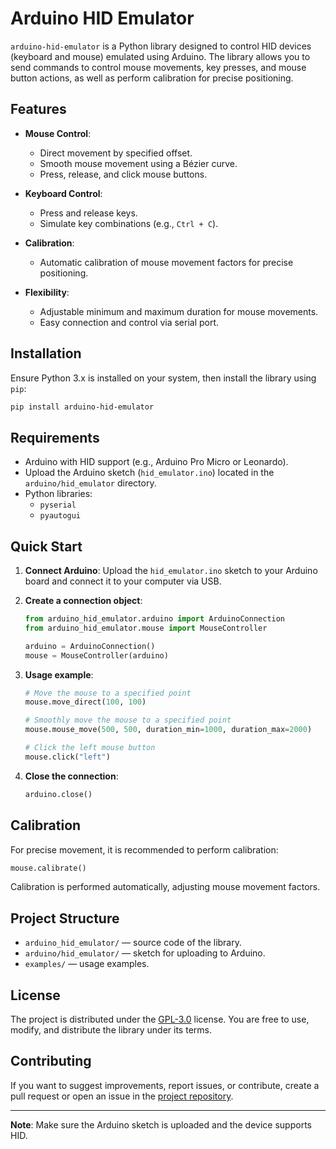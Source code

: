 # Arduino HID Emulator

`arduino-hid-emulator` is a Python library designed to control HID devices (keyboard and mouse) emulated using Arduino. The library allows you to send commands to control mouse movements, key presses, and mouse button actions, as well as perform calibration for precise positioning.

## Features

- **Mouse Control**:
  - Direct movement by specified offset.
  - Smooth mouse movement using a Bézier curve.
  - Press, release, and click mouse buttons.

- **Keyboard Control**:
  - Press and release keys.
  - Simulate key combinations (e.g., `Ctrl + C`).

- **Calibration**:
  - Automatic calibration of mouse movement factors for precise positioning.

- **Flexibility**:
  - Adjustable minimum and maximum duration for mouse movements.
  - Easy connection and control via serial port.

## Installation

Ensure Python 3.x is installed on your system, then install the library using `pip`:

```bash
pip install arduino-hid-emulator
```

## Requirements

- Arduino with HID support (e.g., Arduino Pro Micro or Leonardo).
- Upload the Arduino sketch (`hid_emulator.ino`) located in the `arduino/hid_emulator` directory.
- Python libraries:
  - `pyserial`
  - `pyautogui`

## Quick Start

1. **Connect Arduino**:
   Upload the `hid_emulator.ino` sketch to your Arduino board and connect it to your computer via USB.

2. **Create a connection object**:
   ```python
   from arduino_hid_emulator.arduino import ArduinoConnection
   from arduino_hid_emulator.mouse import MouseController

   arduino = ArduinoConnection()
   mouse = MouseController(arduino)
   ```

3. **Usage example**:
   ```python
   # Move the mouse to a specified point
   mouse.move_direct(100, 100)

   # Smoothly move the mouse to a specified point
   mouse.mouse_move(500, 500, duration_min=1000, duration_max=2000)

   # Click the left mouse button
   mouse.click("left")
   ```

4. **Close the connection**:
   ```python
   arduino.close()
   ```

## Calibration

For precise movement, it is recommended to perform calibration:
```python
mouse.calibrate()
```
Calibration is performed automatically, adjusting mouse movement factors.

## Project Structure

- `arduino_hid_emulator/` — source code of the library.
- `arduino/hid_emulator/` — sketch for uploading to Arduino.
- `examples/` — usage examples.

## License

The project is distributed under the [GPL-3.0](https://www.gnu.org/licenses/gpl-3.0.html) license. You are free to use, modify, and distribute the library under its terms.

## Contributing

If you want to suggest improvements, report issues, or contribute, create a pull request or open an issue in the [project repository](https://github.com/mvandrew/arduino-hid-emulator).

---
**Note**: Make sure the Arduino sketch is uploaded and the device supports HID.
